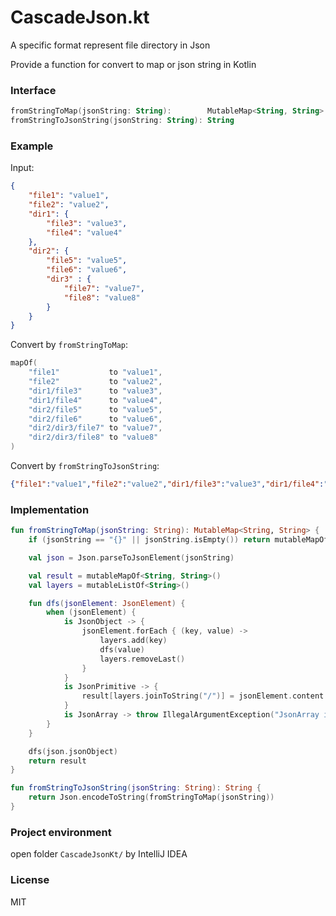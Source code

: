 # CascadeJson.kt

A specific format represent file directory in Json

Provide a function for convert to map or json string in Kotlin

### Interface

```kotlin
fromStringToMap(jsonString: String):        MutableMap<String, String>
fromStringToJsonString(jsonString: String): String
```

### Example

Input:

```json
{
    "file1": "value1",
    "file2": "value2",
    "dir1": {
        "file3": "value3",
        "file4": "value4"
    },
    "dir2": {
        "file5": "value5",
        "file6": "value6",
        "dir3" : {
            "file7": "value7",
            "file8": "value8"
        }
    }
}
```

Convert by `fromStringToMap`:

```kotlin
mapOf(
    "file1"           to "value1",
    "file2"           to "value2",
    "dir1/file3"      to "value3",
    "dir1/file4"      to "value4",
    "dir2/file5"      to "value5",
    "dir2/file6"      to "value6",
    "dir2/dir3/file7" to "value7",
    "dir2/dir3/file8" to "value8"
)
```

Convert by `fromStringToJsonString`:

```json
{"file1":"value1","file2":"value2","dir1/file3":"value3","dir1/file4":"value4","dir2/file5":"value5","dir2/file6":"value6","dir2/dir3/file7":"value7","dir2/dir3/file8":"value8"}
```

### Implementation

```kotlin
fun fromStringToMap(jsonString: String): MutableMap<String, String> {
    if (jsonString == "{}" || jsonString.isEmpty()) return mutableMapOf()

    val json = Json.parseToJsonElement(jsonString)

    val result = mutableMapOf<String, String>()
    val layers = mutableListOf<String>()

    fun dfs(jsonElement: JsonElement) {
        when (jsonElement) {
            is JsonObject -> {
                jsonElement.forEach { (key, value) ->
                    layers.add(key)
                    dfs(value)
                    layers.removeLast()
                }
            }
            is JsonPrimitive -> {
                result[layers.joinToString("/")] = jsonElement.content
            }
            is JsonArray -> throw IllegalArgumentException("JsonArray is not expected")
        }
    }

    dfs(json.jsonObject)
    return result
}

fun fromStringToJsonString(jsonString: String): String {
    return Json.encodeToString(fromStringToMap(jsonString))
}
```

### Project environment

open folder `CascadeJsonKt/` by IntelliJ IDEA

### License

MIT
